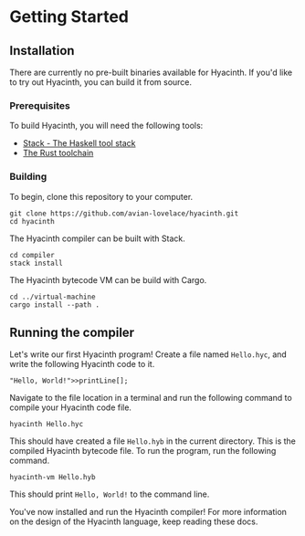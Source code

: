 # Getting Started

## Installation

There are currently no pre-built binaries available for Hyacinth. If you'd like to try out Hyacinth, you can build it from source.

### Prerequisites

To build Hyacinth, you will need the following tools:

 - [Stack - The Haskell tool stack](https://docs.haskellstack.org)
 - [The Rust toolchain](https://www.rust-lang.org/tools/install)

### Building

To begin, clone this repository to your computer.
```
git clone https://github.com/avian-lovelace/hyacinth.git
cd hyacinth
```

The Hyacinth compiler can be built with Stack.
```
cd compiler
stack install
```

The Hyacinth bytecode VM can be build with Cargo.
```
cd ../virtual-machine
cargo install --path .
```

## Running the compiler

Let's write our first Hyacinth program! Create a file named `Hello.hyc`, and write the following Hyacinth code to it.
```
"Hello, World!">>printLine[];
```

Navigate to the file location in a terminal and run the following command to compile your Hyacinth code file.
```
hyacinth Hello.hyc
```

This should have created a file `Hello.hyb` in the current directory. This is the compiled Hyacinth bytecode file. To run the program, run the following command.
```
hyacinth-vm Hello.hyb
```

This should print `Hello, World!` to the command line.

You've now installed and run the Hyacinth compiler! For more information on the design of the Hyacinth language, keep reading these docs.